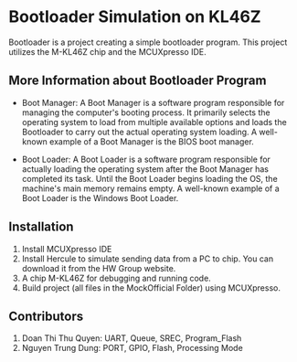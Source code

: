 # Bootloader Simulation on KL46Z

Bootloader is a project creating a simple bootloader program. This project utilizes the M-KL46Z chip and the MCUXpresso IDE.

## More Information about Bootloader Program
 - Boot Manager: A Boot Manager is a software program responsible for managing the computer's booting process. It primarily selects the operating system to load from multiple available options and loads the Bootloader to carry out the actual operating system loading. A well-known example of a Boot Manager is the BIOS boot manager.

 - Boot Loader: A Boot Loader is a software program responsible for actually loading the operating system after the Boot Manager has completed its task. Until the Boot Loader begins loading the OS, the machine's main memory remains empty. A well-known example of a Boot Loader is the Windows Boot Loader.

## Installation
 1. Install MCUXpresso IDE
 2. Install Hercule to simulate sending data from a PC to chip. You can download it from the HW Group website.
 3. A chip M-KL46Z for debugging and running code.
 4. Build project (all files in the MockOfficial Folder) using MCUXpresso.

## Contributors
 1. Doan Thi Thu Quyen: UART, Queue, SREC, Program_Flash
 2. Nguyen Trung Dung: PORT, GPIO, Flash, Processing Mode
